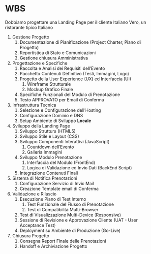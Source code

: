 # WBS

Dobbiamo progettare una Landing Page per il cliente Italiano Vero, un ristorante tipico Italiano

1. Gestione Progetto
    1. Documentazione di Pianificazione (Project Charter, Piano di Progetto)
    2. Reportistica di Stato e Comunicazioni
    3. Gestione chiusura Amministrativa
2. Progettazione e Specifiche
    1. Raccolta e Analisi dei Requisiti dell’Evento
    2. Pacchetto Contenuti Definitivo (Testi, Immagini, Logo)
    3. Progetto della User Experience (UX) ed Interfaccia (UI)
        1. Wireframe Strutturale
        2. Mockup Grafico Finale
    4. Specifiche Funzionali del Modulo di Prenotazione
    5. Testo APPROVATO per Email di Conferma
3. Infrastruttura Tecnica
    1. Selezione e Configurazione dell’Hosting
    2. Configurazione Dominio e DNS
    3. Setup Ambiente di Sviluppo **Locale**
4. Sviluppo della Landing Page
    1. Sviluppo Struttura (HTML5)
    2. Sviluppo Stile e Layout (CSS)
    3. Sviluppo Componenti Interattivi (JavaScript)
        1. Countdown dell’Evento
        2. Galleria Immagini
    4. Sviluppo Modulo Prenotazione
        1. Interfaccia del Modulo (FrontEnd)
        2. Logica di Validazione ed Invio Dati (BackEnd Script)
    5. Integrazione Contenuti Finali
5. Sistema di Notifica Prenotazioni
    1. Configurazione Servizio di Invio Mail
    2. Creazione Template email di Conferma
6. Validazione e Rilascio
    1. Esecuzione Piano di Test Interno
        1. Test Funzionale del Flusso di Prenotazione
        2. Test di Compatibilità Multi-Browser
    2. Test di Visualizzazione Multi-Device (Responsive)
    3. Sessione di Revisione e Approvazione Cliente (UAT - User Acceptance Test)
    4. Deployment su Ambiente di Produzione (Go-Live)
7. Chiusura Progetto
    1. Consegna Report Finale delle Prenotazioni
    2. Handoff e Archiviazione Progetto